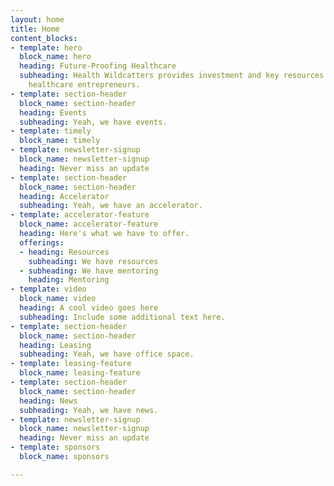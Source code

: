 ```yaml
---
layout: home
title: Home
content_blocks:
- template: hero
  block_name: hero
  heading: Future-Proofing Healthcare
  subheading: Health Wildcatters provides investment and key resources to support
    healthcare entrepreneurs.
- template: section-header
  block_name: section-header
  heading: Events
  subheading: Yeah, we have events.
- template: timely
  block_name: timely
- template: newsletter-signup
  block_name: newsletter-signup
  heading: Never miss an update
- template: section-header
  block_name: section-header
  heading: Accelerator
  subheading: Yeah, we have an accelerator.
- template: accelerator-feature
  block_name: accelerator-feature
  heading: Here's what we have to offer.
  offerings:
  - heading: Resources
    subheading: We have resources
  - subheading: We have mentoring
    heading: Mentoring
- template: video
  block_name: video
  heading: A cool video goes here
  subheading: Include some additional text here.
- template: section-header
  block_name: section-header
  heading: Leasing
  subheading: Yeah, we have office space.
- template: leasing-feature
  block_name: leasing-feature
- template: section-header
  block_name: section-header
  heading: News
  subheading: Yeah, we have news.
- template: newsletter-signup
  block_name: newsletter-signup
  heading: Never miss an update
- template: sponsors
  block_name: sponsors

---
```

